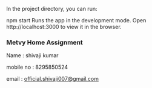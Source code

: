 In the project directory, you can run:

npm start
Runs the app in the development mode.
Open http://localhost:3000 to view it in the browser.

### Metvy Home Assignment

Name : shivaji kumar

mobile no : 8295850524

email : official.shivaji007@gmail.com
